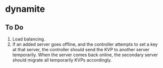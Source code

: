 dynamite
=========

## To Do
1. Load balancing.
2. If an added server goes offline, and the controller attempts to set a key at that server, the controller should send the KVP to another server temporarily. When the server comes back online, the secondary server should migrate all temporarily KVPs accordingly.